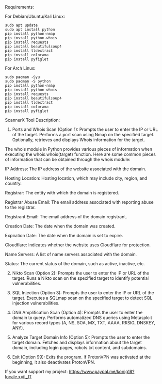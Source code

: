 Requirements:

For Debian/Ubuntu/Kali Linux:

    sudo apt update
    sudo apt install python
    pip install python-nmap
    pip install python-whois
    pip install requests
    pip install beautifulsoup4
    pip install tldextract
    pip install colorama
    pip install pyfiglet

For Arch Linux:

    sudo pacman -Syu
    sudo pacman -S python
    pip install python-nmap
    pip install python-whois
    pip install requests
    pip install beautifulsoup4
    pip install tldextract
    pip install colorama
    pip install pyfiglet

ScannerX Tool Description:

 1) Ports and Whois Scan (Option 1):
Prompts the user to enter the IP or URL of the target.
Performs a port scan using Nmap on the specified target.
Optionally, retrieves and displays Whois information for the target.

The whois module in Python provides various pieces of information when executing the whois.whois(target) function. Here are some common pieces of information that can be obtained through the whois module:

   IP Address:
        The IP address of the website associated with the domain.

   Hosting Location:
        Hosting location, which may include city, region, and country.

   Registrar:
        The entity with which the domain is registered.

   Registrar Abuse Email:
        The email address associated with reporting abuse to the registrar.

   Registrant Email:
        The email address of the domain registrant.

   Creation Date:
        The date when the domain was created.

   Expiration Date:
        The date when the domain is set to expire.

   Cloudflare:
        Indicates whether the website uses Cloudflare for protection.

   Name Servers:
        A list of name servers associated with the domain.

   Status:
        The current status of the domain, such as active, inactive, etc.

2) Nikto Scan (Option 2):
Prompts the user to enter the IP or URL of the target.
Runs a Nikto scan on the specified target to identify potential vulnerabilities.

3) SQL Injection (Option 3):
Prompts the user to enter the IP or URL of the target.
Executes a SQLmap scan on the specified target to detect SQL injection vulnerabilities.

4) DNS Amplification Scan (Option 4):
 Prompts the user to enter the domain to query.
 Performs automatized DNS queries using Metasploit for various record types (A, NS, SOA, MX, TXT, AAAA, RRSIG, DNSKEY, ANY).

5) Analyze Target Domain Info (Option 5):
Prompts the user to enter the target domain.
Fetches and displays information about the target domain, including login pages, robots.txt content, and subdomains.

6) Exit (Option 99):
Exits the program.
If ProtonVPN was activated at the beginning, it also deactivates ProtonVPN.

If you want support my project: https://www.paypal.me/konig18?locale.x=it_IT
